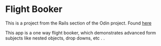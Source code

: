 # Flight Booker

This is a project from the Rails section of the Odin project.  Found [here](https://www.theodinproject.com/courses/ruby-on-rails/lessons/building-advanced-forms?ref=lnav)

This app is a one way flight booker, which demonstrates advanced form subjects like nested objects, drop downs, etc . . 